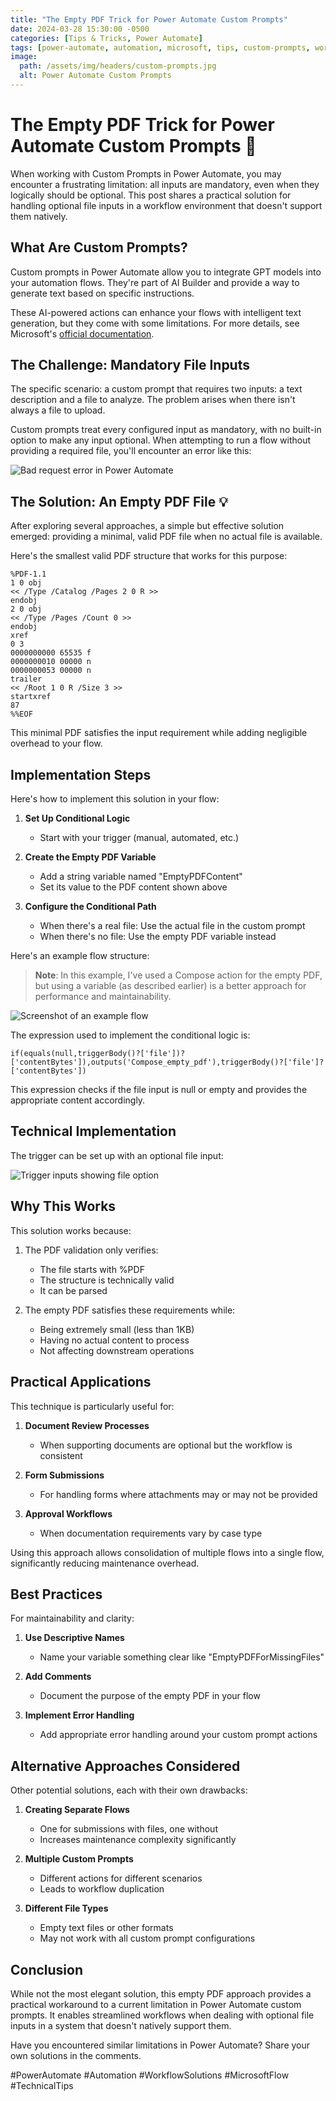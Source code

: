 ```yaml
---
title: "The Empty PDF Trick for Power Automate Custom Prompts"
date: 2024-03-28 15:30:00 -0500
categories: [Tips & Tricks, Power Automate]
tags: [power-automate, automation, microsoft, tips, custom-prompts, workflow, solution]
image:
  path: /assets/img/headers/custom-prompts.jpg
  alt: Power Automate Custom Prompts
---
```


# The Empty PDF Trick for Power Automate Custom Prompts 🔧

When working with Custom Prompts in Power Automate, you may encounter a frustrating limitation: all inputs are mandatory, even when they logically should be optional. This post shares a practical solution for handling optional file inputs in a workflow environment that doesn't support them natively.

## What Are Custom Prompts?

Custom prompts in Power Automate allow you to integrate GPT models into your automation flows. They're part of AI Builder and provide a way to generate text based on specific instructions.

These AI-powered actions can enhance your flows with intelligent text generation, but they come with some limitations. For more details, see Microsoft's [official documentation](https://learn.microsoft.com/en-us/ai-builder/use-a-custom-prompt-in-flow).

## The Challenge: Mandatory File Inputs

The specific scenario: a custom prompt that requires two inputs: a text description and a file to analyze. The problem arises when there isn't always a file to upload.

Custom prompts treat every configured input as mandatory, with no built-in option to make any input optional. When attempting to run a flow without providing a required file, you'll encounter an error like this:

![Bad request error in Power Automate](/assets/img/posts/badrequest.png)

## The Solution: An Empty PDF File 💡

After exploring several approaches, a simple but effective solution emerged: providing a minimal, valid PDF file when no actual file is available.

Here's the smallest valid PDF structure that works for this purpose:

```plaintext
%PDF-1.1
1 0 obj
<< /Type /Catalog /Pages 2 0 R >>
endobj
2 0 obj
<< /Type /Pages /Count 0 >>
endobj
xref
0 3
0000000000 65535 f 
0000000010 00000 n 
0000000053 00000 n 
trailer
<< /Root 1 0 R /Size 3 >>
startxref
87
%%EOF
```

This minimal PDF satisfies the input requirement while adding negligible overhead to your flow.

## Implementation Steps

Here's how to implement this solution in your flow:

1. **Set Up Conditional Logic**
   - Start with your trigger (manual, automated, etc.)

2. **Create the Empty PDF Variable**
   - Add a string variable named "EmptyPDFContent"
   - Set its value to the PDF content shown above

3. **Configure the Conditional Path**
   - When there's a real file: Use the actual file in the custom prompt
   - When there's no file: Use the empty PDF variable instead

Here's an example flow structure:

> **Note**: In this example, I've used a Compose action for the empty PDF, but using a variable (as described earlier) is a better approach for performance and maintainability.

![Screenshot of an example flow](/assets/img/posts/flow_example.png)

The expression used to implement the conditional logic is:

```
if(equals(null,triggerBody()?['file'])?['contentBytes']),outputs('Compose_empty_pdf'),triggerBody()?['file']?['contentBytes'])
```

This expression checks if the file input is null or empty and provides the appropriate content accordingly.

## Technical Implementation

The trigger can be set up with an optional file input:

![Trigger inputs showing file option](/assets/img/posts/trigger_inputs.png)

## Why This Works

This solution works because:

1. The PDF validation only verifies:
   - The file starts with %PDF
   - The structure is technically valid
   - It can be parsed

2. The empty PDF satisfies these requirements while:
   - Being extremely small (less than 1KB)
   - Having no actual content to process
   - Not affecting downstream operations

## Practical Applications

This technique is particularly useful for:

1. **Document Review Processes**
   - When supporting documents are optional but the workflow is consistent

2. **Form Submissions**
   - For handling forms where attachments may or may not be provided

3. **Approval Workflows**
   - When documentation requirements vary by case type

Using this approach allows consolidation of multiple flows into a single flow, significantly reducing maintenance overhead.

## Best Practices

For maintainability and clarity:

1. **Use Descriptive Names**
   - Name your variable something clear like "EmptyPDFForMissingFiles"

2. **Add Comments**
   - Document the purpose of the empty PDF in your flow

3. **Implement Error Handling**
   - Add appropriate error handling around your custom prompt actions

## Alternative Approaches Considered

Other potential solutions, each with their own drawbacks:

1. **Creating Separate Flows**
   - One for submissions with files, one without
   - Increases maintenance complexity significantly

2. **Multiple Custom Prompts**
   - Different actions for different scenarios
   - Leads to workflow duplication

3. **Different File Types**
   - Empty text files or other formats
   - May not work with all custom prompt configurations

## Conclusion

While not the most elegant solution, this empty PDF approach provides a practical workaround to a current limitation in Power Automate custom prompts. It enables streamlined workflows when dealing with optional file inputs in a system that doesn't natively support them.

Have you encountered similar limitations in Power Automate? Share your own solutions in the comments.

#PowerAutomate #Automation #WorkflowSolutions #MicrosoftFlow #TechnicalTips 